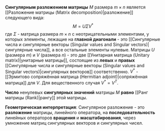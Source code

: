 **Сингулярным разложением матрицы** $M$ размера $m \times n$ является [[Разложение матрицы (Matrix decomposition)|разложение]] следующего вида:$$M=U\Sigma V^*$$где $\Sigma$ - матрица размера $m \times n$ с неотрицательными элементами, у которых элементы, лежащие на **главной диагонали** - это [[Сингулярные числа и сингулярные векторы (Singular values and Singular vectors)|сингулярные числа]], а все остальные элементы нулевые. Матрицы $U$ (размера $m$) и $V$ (размера $n$) - это две [[Унитарная матрица (Unitary matrix)|унитарные матрицы]], состоящие из **левых** и **правых** [[Сингулярные числа и сингулярные векторы (Singular values and Singular vectors)|сингулярных векторов]] соответственно. $V^*$ - [[Эрмитово сопряжённая матрица (Hermitian adjoint)|сопряжённая матрица]] для $V$. Для вещественного случая $V^*=V^T$.

**Число** ненулевых **сингулярных значений** матрицы $M$ **равно** [[Ранг матрицы (Rank)|рангу]] этой матрицы.

**Геометрическая интерпретация**:
Сингулярное разложение  - это **разложение** матрицы, линейного оператора, на **последовательность** линейных операторов **вращения** и **масштабирования**, через умножение матриц сингулярных векторов и сингулярных чисел.